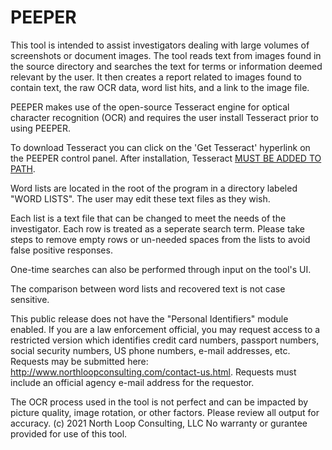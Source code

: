 # PEEPER
This tool is intended to assist investigators dealing with large volumes of screenshots or document images. The tool reads text from images found in the source directory and searches the text for terms or information deemed relevant by the user.  It then creates a report related to images found to contain text, the raw OCR data, word list hits, and a link to the image file.

PEEPER makes use of the open-source Tesseract engine for optical character recognition (OCR) and requires the user install Tesseract prior to using PEEPER.

To download Tesseract you can click on the 'Get Tesseract' hyperlink on the PEEPER control panel. After installation, Tesseract [MUST BE ADDED TO PATH](https://medium.com/quantrium-tech/installing-and-using-tesseract-4-on-windows-10-4f7930313f82).

Word lists are located in the root of the program in a directory labeled "WORD LISTS". The user may edit these text files as they wish.


Each list is a text file that can be changed to meet the needs of the investigator. Each row is treated as a seperate search term. Please take steps to remove empty rows or un-needed spaces from the lists to avoid false positive responses.

One-time searches can also be performed through input on the tool's UI.

The comparison between word lists and recovered text is not case sensitive.

This public release does not have the "Personal Identifiers" module enabled. If you are a law enforcement official, you may request access to a restricted version which identifies credit card numbers, passport numbers, social security numbers, US phone numbers, e-mail addresses, etc.  Requests may be submitted here: http://www.northloopconsulting.com/contact-us.html.  Requests must include an official agency e-mail address for the requestor.

The OCR process used in the tool is not perfect and can be impacted by picture quality, image rotation, or other factors. Please review all output for accuracy.
(c) 2021 North Loop Consulting, LLC  No warranty or gurantee provided for use of this tool.
